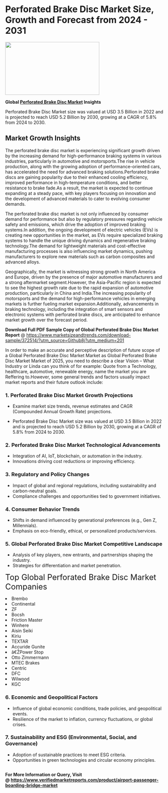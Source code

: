 <H1>Perforated Brake Disc Market Size, Growth and Forecast from 2024 - 2031</H1><img class="aligncenter size-medium wp-image-584254" src="https://thirdeyenews.in/wp-content/uploads/2024/09/Global-Market-Research-300x168.jpeg" alt="" width="300" height="168" /><p><strong>Global&nbsp;<a href="https://www.marketsizeandtrends.com/download-sample/372514/?utm_source=Github8j?utm_medium=201">Perforated Brake Disc Market</a> Insights</strong></p><p>Perforated Brake Disc Market size was valued at USD 3.5 Billion in 2022 and is projected to reach USD 5.2 Billion by 2030, growing at a CAGR of 5.8% from 2024 to 2030.</p><p><h2>Market Growth Insights</h2> <p>The perforated brake disc market is experiencing significant growth driven by the increasing demand for high-performance braking systems in various industries, particularly in automotive and motorsports.The rise in vehicle production, along with the growing adoption of performance-oriented cars, has accelerated the need for advanced braking solutions.Perforated brake discs are gaining popularity due to their enhanced cooling efficiency, improved performance in high-temperature conditions, and better resistance to brake fade.As a result, the market is expected to continue expanding at a steady pace, with key players focusing on innovation and the development of advanced materials to cater to evolving consumer demands.</p> <p>The perforated brake disc market is not only influenced by consumer demand for performance but also by regulatory pressures regarding vehicle safety and emissions, which drive the adoption of improved braking systems.In addition, the ongoing development of electric vehicles (EVs) is creating new opportunities in the market, as EVs require specialized braking systems to handle the unique driving dynamics and regenerative braking technology.The demand for lightweight materials and cost-effective manufacturing processes is also influencing market dynamics, pushing manufacturers to explore new materials such as carbon composites and advanced alloys.</p> <p>Geographically, the market is witnessing strong growth in North America and Europe, driven by the presence of major automotive manufacturers and a strong aftermarket segment.However, the Asia-Pacific region is expected to see the highest growth rate due to the rapid expansion of automotive production, particularly in China and India.The increasing popularity of motorsports and the demand for high-performance vehicles in emerging markets is further fueling market expansion.Additionally, advancements in braking technology, including the integration of smart sensors and electronic systems with perforated brake discs, are anticipated to enhance market growth over the forecast period.</p> <p><span class=""><strong>Download Full PDF Sample Copy of Global Perforated Brake Disc Market Report</strong> @ <a href="https://www.marketsizeandtrends.com/download-sample/372514/?utm_source=Github8j?utm_medium=201" target="_blank">https://www.marketsizeandtrends.com/download-sample/372514/?utm_source=Github8j?utm_medium=201</a></span></p><p>In order to make an accurate and perceptive description of future scope of a Global&nbsp;Perforated Brake Disc Market Market as Global&nbsp;Perforated Brake Disc Market Market of 2025, you need to describe a clear Vision &ndash; What Industry or Linda can you think of for example: Quote from a Technology, healthcare, automotive, renewable energy, name the market you are Reffering to.However, some general trends and factors usually impact market reports and their future outlook include:</p><h3>1.&nbsp;<strong>Perforated Brake Disc Market Growth Projections</strong></h3><ul><li>Examine market size trends, revenue estimates and CAGR (Compounded Annual Growth Rate) projections.</li><li><p>Perforated Brake Disc Market size was valued at USD 3.5 Billion in 2022 and is projected to reach USD 5.2 Billion by 2030, growing at a CAGR of 5.8% from 2024 to 2030.</p></li></ul><h3>2.&nbsp;<strong>Perforated Brake Disc Market Technological Advancements</strong></h3><ul><li>Integration of AI, IoT, blockchain, or automation in the industry.</li><li>Innovations driving cost reductions or improving efficiency.</li></ul><h3>3.&nbsp;<strong>Regulatory and Policy Changes</strong></h3><ul><li>Impact of global and regional regulations, including sustainability and carbon-neutral goals.</li><li>Compliance challenges and opportunities tied to government initiatives.</li></ul><h3>4.&nbsp;<strong>Consumer Behavior Trends</strong></h3><ul><li>Shifts in demand influenced by generational preferences (e.g., Gen Z, Millennials).</li><li>Emphasis on eco-friendly, ethical, or personalized products/services.</li></ul><h3>5.&nbsp;<strong>Global Perforated Brake Disc Market Competitive Landscape</strong></h3><ul><li>Analysis of key players, new entrants, and partnerships shaping the industry.</li><li>Strategies for differentiation and market penetration.</li></ul><p data-pm-slice="1 1 []"><span style="color: inherit; font-family: inherit; font-size: 25px;">Top Global Perforated Brake Disc Market Companies</span></p><div class="" data-test-id=""><p><li>Brembo</li><li> Continental</li><li> ZF</li><li> Bocsh</li><li> Friction Master</li><li> Winhere</li><li> Aisin Seiki</li><li> Kiriu</li><li> TEXTAR</li><li> Accuride Gunite</li><li> â€ŽPower Stop</li><li> Otto Zimmermann</li><li> MTEC Brakes</li><li> Centric</li><li> DFC</li><li> Wilwood</li><li> KGC</li></p></div><h3>6.&nbsp;<strong>Economic and Geopolitical Factors</strong></h3><ul><li>Influence of global economic conditions, trade policies, and geopolitical events.</li><li>Resilience of the market to inflation, currency fluctuations, or global crises.</li></ul><h3>7.&nbsp;<strong>Sustainability and ESG (Environmental, Social, and Governance)</strong></h3><ul><li>Adoption of sustainable practices to meet ESG criteria.</li><li>Opportunities in green technologies and circular economy principles.</li></ul><h2><strong style="font-size: 14px;">For More Information or Query, Visit @&nbsp;</strong><a style="background-color: #ffffff; font-size: 14px;" href="https://www.marketsizeandtrends.com/report/perforated-brake-disc-market/" target="_blank">https://www.verifiedmarketreports.com/product/airport-passenger-boarding-bridge-market</a></h2>